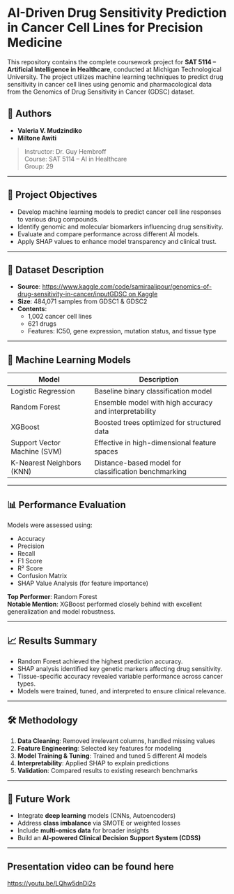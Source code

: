 # AI-Driven Drug Sensitivity Prediction in Cancer Cell Lines for Precision Medicine

This repository contains the complete coursework project for **SAT 5114 – Artificial Intelligence in Healthcare**, conducted at Michigan Technological University. The project utilizes machine learning techniques to predict drug sensitivity in cancer cell lines using genomic and pharmacological data from the Genomics of Drug Sensitivity in Cancer (GDSC) dataset.

## 👥 Authors

- **Valeria V. Mudzindiko**
- **Miltone Awiti**

> Instructor: Dr. Guy Hembroff  
> Course: SAT 5114 – AI in Healthcare  
> Group: 29

---

## 📌 Project Objectives

- Develop machine learning models to predict cancer cell line responses to various drug compounds.
- Identify genomic and molecular biomarkers influencing drug sensitivity.
- Evaluate and compare performance across different AI models.
- Apply SHAP values to enhance model transparency and clinical trust.

---

## 🧬 Dataset Description

- **Source**: [https://www.kaggle.com/code/samiraalipour/genomics-of-drug-sensitivity-in-cancer/inputGDSC on Kaggle](https://www.kaggle.com/code/samiraalipour/genomics-of-drug-sensitivity-in-cancer)
- **Size**: 484,071 samples from GDSC1 & GDSC2
- **Contents**:
  - 1,002 cancer cell lines
  - 621 drugs
  - Features: IC50, gene expression, mutation status, and tissue type

---

## 🤖 Machine Learning Models

| Model                  | Description |
|------------------------|-------------|
| Logistic Regression    | Baseline binary classification model |
| Random Forest          | Ensemble model with high accuracy and interpretability |
| XGBoost                | Boosted trees optimized for structured data |
| Support Vector Machine (SVM) | Effective in high-dimensional feature spaces |
| K-Nearest Neighbors (KNN) | Distance-based model for classification benchmarking |

---

## 📊 Performance Evaluation

Models were assessed using:

- Accuracy
- Precision
- Recall
- F1 Score
- R² Score
- Confusion Matrix
- SHAP Value Analysis (for feature importance)

**Top Performer**: Random Forest  
**Notable Mention**: XGBoost performed closely behind with excellent generalization and model robustness.

---

## 📈 Results Summary

- Random Forest achieved the highest prediction accuracy.
- SHAP analysis identified key genetic markers affecting drug sensitivity.
- Tissue-specific accuracy revealed variable performance across cancer types.
- Models were trained, tuned, and interpreted to ensure clinical relevance.

---

## 🛠️ Methodology

1. **Data Cleaning**: Removed irrelevant columns, handled missing values
2. **Feature Engineering**: Selected key features for modeling
3. **Model Training & Tuning**: Trained and tuned 5 different AI models
4. **Interpretability**: Applied SHAP to explain predictions
5. **Validation**: Compared results to existing research benchmarks

---

## 🚀 Future Work

- Integrate **deep learning** models (CNNs, Autoencoders)
- Address **class imbalance** via SMOTE or weighted losses
- Include **multi-omics data** for broader insights
- Build an **AI-powered Clinical Decision Support System (CDSS)**

---
## Presentation video can be found here
https://youtu.be/LQhw5dnDi2s


